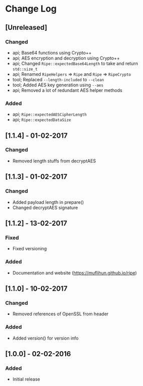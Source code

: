 # Change Log

## [Unreleased]
### Changed
- api; Base64 functions using Crypto++
- api; AES encryption and decryption using Crypto++
- api; Changed `Ripe::expectedBase64Length` to take and return `std::size_t`
- api; Renamed `RipeHelpers` => `Ripe` and `Ripe` => `RipeCrypto`
- tool; Replaced `--length-included` to `--clean`
- tool; Added AES key generation using `--aes`
- api; Removed a lot of redundant AES helper methods
### Added
- api; `Ripe::expectedAESCipherLength`
- api; `Ripe::expectedDataSize`

## [1.1.4] - 01-02-2017
### Changed
- Removed length stuffs from decryptAES

## [1.1.3] - 01-02-2017
### Changed
- Added payload length in prepare()
- Changed decryptAES signature

## [1.1.2] - 13-02-2017
### Fixed
- Fixed versioning

### Added
- Documentation and website (https://muflihun.github.io/ripe)

## [1.1.0] - 10-02-2017
### Changed
- Removed references of OpenSSL from header

### Added
* Added version() for version info

## [1.0.0] - 02-02-2016
### Added
- Initial release
